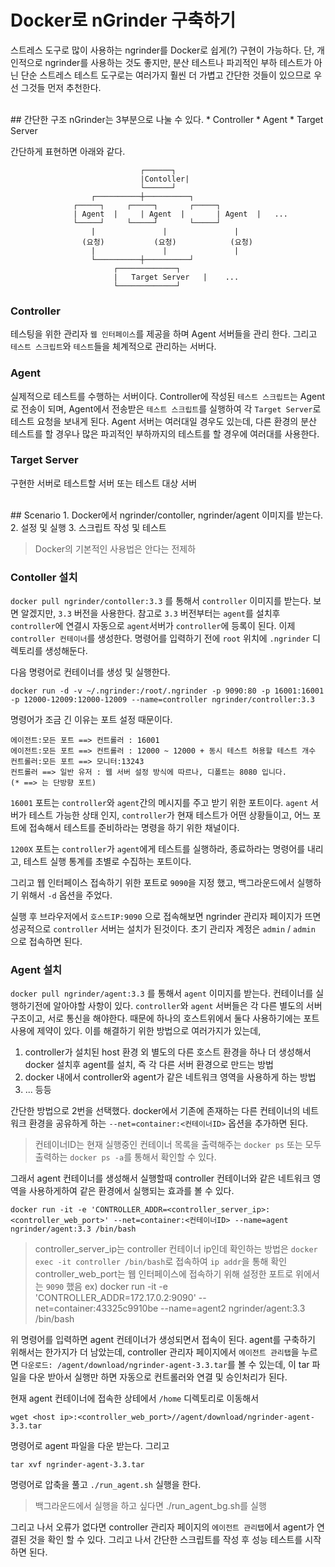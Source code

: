 # Docker로 nGrinder 구축하기
스트레스 도구로 많이 사용하는 ngrinder를 Docker로 쉽게(?) 구현이 가능하다.
단, 개인적으로 ngrinder를 사용하는 것도 좋지만, 분산 테스트나 파괴적인 부하 테스트가 아닌 단순 스트레스 테스트 도구로는 여러가지 훨씬 더 가볍고 간단한 것들이 있으므로 우선 그것들 먼저 추천한다.

<br>
## 간단한 구조
nGrinder는 3부분으로 나눌 수 있다.
* Controller
* Agent
* Target Server

간단하게 표현하면 아래와 같다.
~~~
                             ┌──────┐
                             |Contoller|
                             └──────┘
                  ┌──────────┼──────────┐
              ┌─────┐     ┌─────┐       ┌─────┐
              | Agent  |     | Agent  |       | Agent  |   ...
              └─────┘     └─────┘       └─────┘
                  |               |               |
                (요청)           (요청)            (요청)
                  |               |               |
                  └──────────┼──────────┘
                       ┌─────────────┐
                       |   Target Server   |    ...
                       └─────────────┘

~~~

### Controller
테스팅을 위한 관리자 `웹 인터페이스`를 제공을 하며 Agent 서버들을 관리 한다. 그리고 `테스트 스크립트`와 `테스트`들을 체계적으로 관리하는 서버다.

### Agent
실제적으로 테스트를 수행하는 서버이다. Controller에 작성된 `테스트 스크립트`는 Agent로 전송이 되며, Agent에서 전송받은 `테스트 스크립트`를 실행하여 각 `Target Server`로 테스트 요청을 보내게 된다.  Agent 서버는 여러대일 경우도 있는데, 다른 환경의 분산 테스트를 할 경우나 많은 파괴적인 부하까지의 테스트를 할 경우에 여러대를 사용한다.

### Target Server
구현한 서버로 테스트할 서버 또는 테스트 대상 서버


<br>
##  Scenario
1. Docker에서 ngrinder/contoller, ngrinder/agent 이미지를 받는다.
2. 설정 및 실행
3. 스크립트 작성 및 테스트

> Docker의 기본적인 사용법은 안다는 전제하

### Contoller 설치
`docker pull ngrinder/contoller:3.3` 를 통해서 `controller` 이미지를 받는다.
보면 알겠지만, `3.3` 버전을 사용한다. 참고로 `3.3` 버전부터는 `agent`를 설치후 `controller`에 연결시 자동으로 `agent`서버가 `controller`에 등록이 된다.
이제 `controller 컨테이너`를 생성한다. 명령어를 입력하기 전에 `root` 위치에 `.ngrinder` 디렉토리를 생성해둔다.

다음 명령어로 컨테이너를 생성 및 실행한다.
~~~
docker run -d -v ~/.ngrinder:/root/.ngrinder -p 9090:80 -p 16001:16001 -p 12000-12009:12000-12009 --name=controller ngrinder/controller:3.3
~~~
명령어가 조금 긴 이유는 포트 설정 때문이다.
~~~
에이전트:모든 포트 ==> 컨트롤러 : 16001
에이전트:모든 포트 ==> 컨트롤러 : 12000 ~ 12000 + 동시 테스트 허용할 테스트 개수
컨트롤러:모든 포트 ==> 모니터:13243
컨트롤러 ==> 일반 유저 : 웹 서버 설정 방식에 따르나, 디폴트는 8080 입니다.
(* ==> 는 단방향 포트)
~~~
`16001` 포트는 `controller`와 `agent`간의 메시지를 주고 받기 위한 포트이다. `agent` 서버가 테스트 가능한 상태 인지, `controller`가 현재 테스트가 어떤 상황들이고, 어느 포트에 접속해서 테스트를 준비하라는 명령을 하기 위한 채널이다.


`1200X` 포트는 `controller`가 `agent`에게 테스트를 실행하라, 종료하라는 명령어를 내리고, 테스트 실행 통계를 초별로 수집하는 포트이다.

그리고 웹 인터페이스 접속하기 위한 포트로 `9090`을 지정 했고, 백그라운드에서 실행하기 위해서 `-d` 옵션을 주었다.

실행 후 브라우저에서 `호스트IP:9090` 으로 접속해보면 ngrinder 관리자 페이지가 뜨면 성공적으로 `controller` 서버는 설치가 된것이다.
초기 관리자 계정은 `admin` / `admin` 으로 접속하면 된다.

### Agent 설치
`docker pull ngrinder/agent:3.3` 를 통해서 `agent` 이미지를 받는다.
컨테이너를 실행하기전에 알아야할 사항이 있다.
`controller`와 `agent` 서버들은 각 다른 별도의 서버구조이고, 서로 통신을 해야한다. 때문에 하나의 호스트위에서 둘다 사용하기에는 포트 사용에 제약이 있다.
이를 해결하기 위한 방법으로 여러가지가 있는데,
1. controller가 설치된 host 환경 외 별도의 다른 호스트 환경을 하나 더 생성해서 docker 설치후 agent를 설치, 즉 각 다른 서버 환경으로 만드는 방법
2. docker 내에서 controller와 agent가 같은 네트워크 영역을 사용하게 하는 방법
3. ... 등등

간단한 방법으로 2번을 선택했다. docker에서 기존에 존재하는 다른 컨테이너의 네트워크 환경을 공유하게 하는 `--net=container:<컨테이너ID>` 옵션을 추가하면 된다.
> 컨테이너ID는 현재 실행중인 컨테이너 목록을 출력해주는 `docker ps` 또는 모두 출력하는 `docker ps -a`를 통해서 확인할 수 있다.


그래서 agent 컨테이너를 생성해서 실행할때 controller 컨테이너와 같은 네트워크 영역을 사용하게하여 같은 환경에서 실행되는 효과를 볼 수 있다.

~~~
docker run -it -e 'CONTROLLER_ADDR=<controller_server_ip>:<controller_web_port>' --net=container:<컨테이너ID> --name=agent ngrinder/agent:3.3 /bin/bash
~~~
> controller_server_ip는 controller 컨테이너 ip인데 확인하는 방법은 `docker exec -it controller /bin/bash`로 접속하여 `ip addr`을 통해 확인
> controller_web_port는 웹 인터페이스에 접속하기 위해 설정한 포트로 위에서는 `9090` 했음
> ex)
> docker run -it -e 'CONTROLLER_ADDR=172.17.0.2:9090' --net=container:43325c9910be  --name=agent2 ngrinder/agent:3.3 /bin/bash

위 명령어를 입력하면 agent 컨테이너가 생성되면서 접속이 된다.
agent를 구축하기 위해서는 한가지가 더 남았는데, controller 관리자 페이지에서 `에이전트 관리탭`을 누르면 `다운로드: /agent/download/ngrinder-agent-3.3.tar`를 볼 수 있는데, 이 tar 파일을 다운 받아서 실행만 하면 자동으로 컨트롤러와 연결 및 승인처리가 된다.

현재 agent 컨테이너에 접속한 상테에서 `/home` 디렉토리로 이동해서
~~~
wget <host ip>:<controller_web_port>//agent/download/ngrinder-agent-3.3.tar
~~~
명령어로 agent 파일을 다운 받는다. 그리고
~~~
tar xvf ngrinder-agent-3.3.tar
~~~
명령어로 압축을 풀고 `./run_agent.sh` 실행을 한다.
> 백그라운드에서 실행을 하고 싶다면 ./run_agent_bg.sh를 실행

그리고 나서 오류가 없다면 controller 관리자 페이지의 `에이전트 관리탭`에서 agent가 연결된 것을 확인 할 수 있다.
그리고 나서 간단한 스크립트를 작성 후 성능 테스트를 시작 하면 된다.
